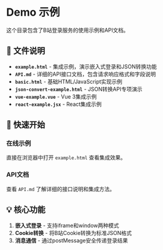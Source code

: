 # Demo 示例

这个目录包含了B站登录服务的使用示例和API文档。

## 📁 文件说明

- **`example.html`** - 集成示例，演示嵌入式登录和JSON转换功能
- **`API.md`** - 详细的API接口文档，包含请求响应格式和字段说明
- **`basic.html`** - 基础HTML/JavaScript实现示例
- **`json-convert-example.html`** - JSON转换API专项演示
- **`vue-example.vue`** - Vue 3集成示例
- **`react-example.jsx`** - React集成示例

## 🚀 快速开始

### 在线示例
直接在浏览器中打开 `example.html` 查看集成效果。

### API文档  
查看 `API.md` 了解详细的接口说明和集成方法。

## 💡 核心功能

1. **嵌入式登录** - 支持iframe和window两种模式
2. **Cookie转换** - 将B站Cookie转换为标准JSON格式
3. **消息通信** - 通过postMessage安全传递登录结果

 